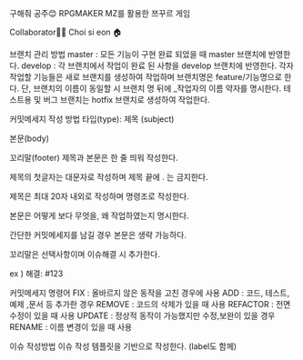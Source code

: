 구해줘 공주😊
RPGMAKER MZ를 활용한 쯔꾸르 게임

Collaborator🙅‍♀️
Choi si eon 🏠️

브랜치 관리 방법
master : 모든 기능이 구현 완료 되었을 때 master 브랜치에 반영한다.
develop : 각 브랜치에서 작업이 완료 된 사항을 develop 브랜치에 반영한다.
각자 작업할 기능들은 새로 브랜치를 생성하여 작업하며 브랜치명은 feature/기능명으로 한다. 단, 브랜치의 이름이 동일할 시 브랜치 명 뒤에 _작업자의 이름 약자를 명시한다.
테스트용 및 버그 브랜치는 hotfix 브랜치로 생성하여 작업한다.

커밋메세지 작성 방법
 타입(type): 제목 (subject)

 본문(body)

 꼬리말(footer)
제목과 본문은 한 줄 띄워 작성한다.

제목의 첫글자는 대문자로 작성하며 제목 끝에 . 는 금지한다.

제목은 최대 20자 내외로 작성하며 명령조로 작성한다.

본문은 어떻게 보다 무엇을, 왜 작업하였는지 명시한다.

간단한 커밋메세지를 남길 경우 본문은 생략 가능하다.

꼬리말은 선택사항이며 이슈해결 시 추가한다.

ex ) 해결: #123


커밋메세지 명령어
FIX : 올바르지 않은 동작을 고친 경우에 사용
ADD : 코드, 테스트, 예제 ,문서 등 추가한 경우
REMOVE : 코드의 삭제가 있을 때 사용
REFACTOR : 전면 수정이 있을 때 사용
UPDATE : 정상적 동작이 가능했지만 수정,보완이 있을 경우
RENAME : 이름 변경이 있을 때 사용

이슈 작성방법
이슈 작성 템플릿을 기반으로 작성한다. (label도 함께)
